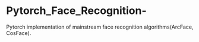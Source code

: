 # Pytorch_Face_Recognition-
Pytorch implementation of mainstream face recognition algorithms(ArcFace, CosFace).
